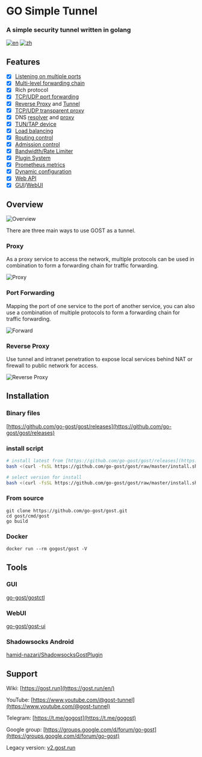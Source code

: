 # GO Simple Tunnel

### A simple security tunnel written in golang

[![en](https://img.shields.io/badge/English%20README-green)](README_en.md) [![zh](https://img.shields.io/badge/Chinese%20README-gray)](README.md)

## Features

- [x] [Listening on multiple ports](https://gost.run/en/getting-started/quick-start/)
- [x] [Multi-level forwarding chain](https://gost.run/en/concepts/chain/)
- [x] Rich protocol
- [x] [TCP/UDP port forwarding](https://gost.run/en/tutorials/port-forwarding/)
- [x] [Reverse Proxy](https://gost.run/en/tutorials/reverse-proxy/) and [Tunnel](https://gost.run/en/tutorials/reverse-proxy-tunnel/)
- [x] [TCP/UDP transparent proxy](https://gost.run/en/tutorials/redirect/)
- [x] DNS [resolver](https://gost.run/en/concepts/resolver/) and [proxy](https://gost.run/en/tutorials/dns/)
- [x] [TUN/TAP device](https://gost.run/en/tutorials/tuntap/)
- [x] [Load balancing](https://gost.run/en/concepts/selector/)
- [x] [Routing control](https://gost.run/en/concepts/bypass/)
- [x] [Admission control](https://gost.run/en/concepts/limiter/)
- [x] [Bandwidth/Rate Limiter](https://gost.run/en/concepts/limiter/)
- [x] [Plugin System](https://gost.run/en/concepts/plugin/)
- [x] [Prometheus metrics](https://gost.run/en/tutorials/metrics/)
- [x] [Dynamic configuration](https://gost.run/en/tutorials/api/config/)
- [x] [Web API](https://gost.run/en/tutorials/api/overview/)
- [x] [GUI](https://github.com/go-gost/gostctl)/[WebUI](https://github.com/go-gost/gost-ui)

## Overview

![Overview](https://gost.run/images/overview.png)

There are three main ways to use GOST as a tunnel.

### Proxy

As a proxy service to access the network, multiple protocols can be used in combination to form a forwarding chain for traffic forwarding.

![Proxy](https://gost.run/images/proxy.png)

### Port Forwarding

Mapping the port of one service to the port of another service, you can also use a combination of multiple protocols to form a forwarding chain for traffic forwarding.

![Forward](https://gost.run/images/forward.png)

### Reverse Proxy

Use tunnel and intranet penetration to expose local services behind NAT or firewall to public network for access.

![Reverse Proxy](https://gost.run/images/reverse-proxy.png)

## Installation

### Binary files

[https://github.com/go-gost/gost/releases](https://github.com/go-gost/gost/releases)

### install script

```bash
# install latest from [https://github.com/go-gost/gost/releases](https://github.com/go-gost/gost/releases)
bash <(curl -fsSL https://github.com/go-gost/gost/raw/master/install.sh) --install
```
```bash
# select version for install 
bash <(curl -fsSL https://github.com/go-gost/gost/raw/master/install.sh)
```

### From source

```
git clone https://github.com/go-gost/gost.git
cd gost/cmd/gost
go build
```

### Docker

```
docker run --rm gogost/gost -V
```

## Tools

### GUI

[go-gost/gostctl](https://github.com/go-gost/gostctl)

### WebUI

[go-gost/gost-ui](https://github.com/go-gost/gost-ui)

### Shadowsocks Android

[hamid-nazari/ShadowsocksGostPlugin](https://github.com/hamid-nazari/ShadowsocksGostPlugin)

## Support

Wiki: [https://gost.run](https://gost.run/en/)

YouTube: [https://www.youtube.com/@gost-tunnel](https://www.youtube.com/@gost-tunnel)

Telegram: [https://t.me/gogost](https://t.me/gogost)

Google group: [https://groups.google.com/d/forum/go-gost](https://groups.google.com/d/forum/go-gost)

Legacy version: [v2.gost.run](https://v2.gost.run/en/)
